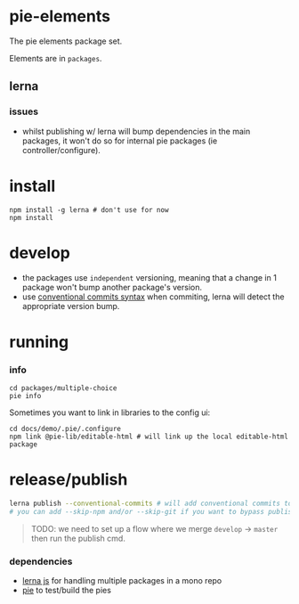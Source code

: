 # pie-elements

The pie elements package set.

Elements are in `packages`.


## lerna


### issues 

* whilst publishing w/ lerna will bump dependencies in the main packages, it won't do so for internal pie packages (ie controller/configure).

# install

```shell
npm install -g lerna # don't use for now
npm install
```

# develop

* the packages use `independent` versioning, meaning that a change in 1 package won't bump another package's version.
* use [conventional commits syntax][ccs] when commiting, lerna will detect the appropriate version bump.

# running

### info
```shell
cd packages/multiple-choice
pie info
```
Sometimes you want to link in libraries to the config ui: 

```
cd docs/demo/.pie/.configure
npm link @pie-lib/editable-html # will link up the local editable-html package
```

# release/publish

```bash
lerna publish --conventional-commits # will add conventional commits to each packages CHANGELOG.md
# you can add --skip-npm and/or --skip-git if you want to bypass publishing to either.
```

> TODO: we need to set up a flow where we merge `develop` -> `master` then run the publish cmd.

### dependencies
* [lerna js][lerna] for handling multiple packages in a mono repo
* [pie][pie] to test/build the pies

[lerna]: https://lernajs.io/
[pie]: http://pie-framework.org
[ccs]: https://conventionalcommits.org/
